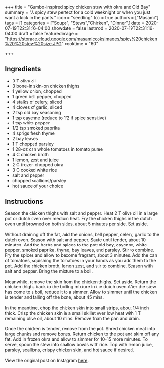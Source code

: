 +++
title = "Gumbo-inspired spicy chicken stew with okra and Old Bay"
summary = "A spicy stew perfect for a cold weeknight or when you just want a kick in the pants."
icon = "seedling"
toc = true
authors = ["Masami"]
tags = []
categories = ["Soups", "Stews","Chicken", "Dinner",]
date = 2020-07-19T22:31:16-04:00
showdate = false
lastmod = 2020-07-19T22:31:16-04:00
draft = false
featuredimage = "https://storage.cloud.google.com/masamicooksimages/spicy%20chicken%20%20stew%20size.JPG"
cooktime = "60"

+++
## Ingredients
- 3 T olive oil
- 3 bone-in skin-on chicken thighs
- 1 yellow onion, chopped
- 1 green bell pepper, chopped
- 4 stalks of celery, sliced
- 4 cloves of garlic, sliced
- 2 tsp old bay seasoning
- 1 tsp cayenne (reduce to 1/2 if spice sensitive)
- 1 tsp white pepper
- 1/2 tsp smoked paprika
- 4 sprigs fresh thyme
- 2 bay leaves
- 1 T chopped parsley
- 1 28-oz can whole tomatoes in tomato puree
- 4 C chicken broth
- 1 lemon, zest and juice
- 2 C frozen chopped okra
- 3 C cooked white rice
- salt and pepper
- chopped scallions/parsley 
- hot sauce of your choice

## Instructions
Season the chicken thighs with salt and pepper. Heat 2 T olive oil in a large pot or dutch oven over medium heat. Fry the chicken thighs in the dutch oven until browned on both sides, about 5 minutes per side. Set aside.\
\
Without draining off the fat, add the onions, bell pepper, celery, garlic to the dutch oven. Season with salt and pepper. Saute until tender, about 10 minutes. Add the herbs and spices to the pot: old bay, cayenne, white pepper, smoked paprika, thyme, bay leaves, and parsley. Stir to combine. Fry the spices and allow to become fragrant, about 3 minutes. Add the can of tomatoes, squishing the tomatoes in your hands as you add them to the pot. Add the chicken broth, lemon zest, and stir to combine. Season with salt and pepper. Bring the mixture to a boil.\
\
Meanwhile, remove the skin from the chicken thighs. Set aside. Return the chicken thighs back to the boiling mixture in the dutch oven.After the stew has come to a boil, reduce it to a simmer. Allow to simmer until the chicken is tender and falling off the bone, about 45 mins.\
\
In the meantime, chop the chicken skin into small strips, about 1/4 inch thick. Crisp the chicken skin in a small skillet over low heat with 1 T remaining olive oil, about 10 mins. Remove from the pan and drain.\
\
Once the chicken is tender, remove from the pot. Shred chicken meat into large chunks and remove bones. Return chicken to the pot and skim off any fat. Add in frozen okra and allow to simmer for 10-15 more minutes. To serve, spoon the stew into shallow bowls with rice. Top with lemon juice, parsley, scallions, crispy chicken skin, and hot sauce if desired.\
\
View the original post on Instagram [here](https://www.instagram.com/p/CAoxj6HhnPg/).
